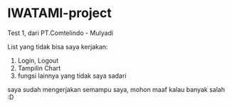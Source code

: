 # IWATAMI-project
Test 1, dari PT.Comtelindo - Mulyadi

List yang tidak bisa saya kerjakan: 
1. Login, Logout
2. Tampilin Chart
3. fungsi lainnya yang tidak saya sadari

saya sudah mengerjakan semampu saya,
mohon maaf kalau banyak salah :D
